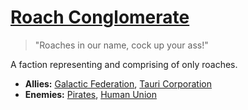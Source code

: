 # [Roach Conglomerate](roach_conglomerate)

> "Roaches in our name, cock up your ass!"

A faction representing and comprising of only roaches.

- **Allies:** [Galactic Federation](federation), [Tauri Corporation](tauri)
- **Enemies:** [Pirates](pirates), [Human Union](human_union)
